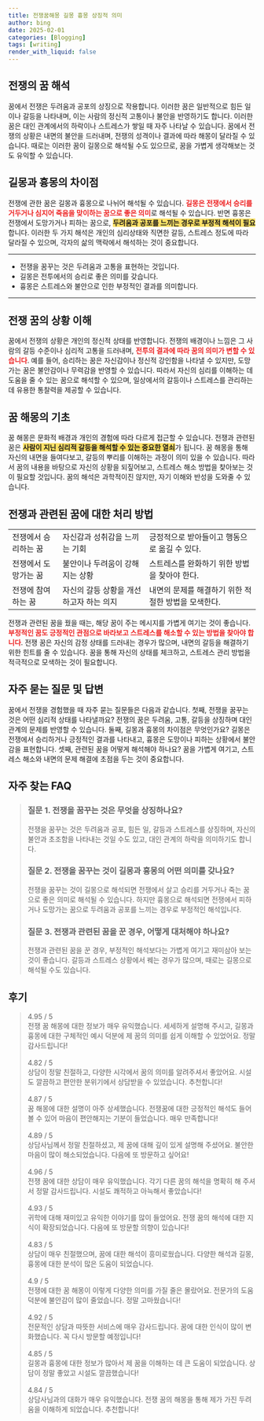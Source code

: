 ```yaml
---
title: 전쟁꿈해몽 길몽 흉몽 상징적 의미
author: bing
date: 2025-02-01
categories: [Blogging]
tags: [writing]
render_with_liquid: false
---
```



<h2 id='전쟁의 꿈 해석'>전쟁의 꿈 해석</h2>

<p>꿈에서 전쟁은 두려움과 공포의 상징으로 작용합니다. 이러한 꿈은 일반적으로 힘든 일이나 갈등을 나타내며, 이는 사람의 정신적 고통이나 불안을 반영하기도 합니다. 이러한 꿈은 대인 관계에서의 하락이나 스트레스가 쌓일 때 자주 나타날 수 있습니다. 꿈에서 전쟁의 상황은 내면의 불안을 드러내며, 전쟁의 성격이나 결과에 따라 해몽이 달라질 수 있습니다. 때로는 이러한 꿈이 길몽으로 해석될 수도 있으므로, 꿈을 가볍게 생각해보는 것도 유익할 수 있습니다.</p>

<h2 id='길몽과 흉몽의 차이점'>길몽과 흉몽의 차이점</h2>

<p>전쟁에 관한 꿈은 길몽과 흉몽으로 나뉘어 해석될 수 있습니다. <b><span style="color: #ee2323;">길몽은 전쟁에서 승리를 거두거나 심지어 죽음을 맞이하는 꿈으로 좋은 의미</span></b>로 해석될 수 있습니다. 반면 흉몽은 전쟁에서 도망가거나 피하는 꿈으로, <b><span style="background-color: #ffe066;">두려움과 공포를 느끼는 경우로 부정적 해석이 필요</span></b>합니다. 이러한 두 가지 해석은 개인의 심리상태와 직면한 갈등, 스트레스 정도에 따라 달라질 수 있으며, 각자의 삶의 맥락에서 해석하는 것이 중요합니다.</p>

<hr />

<ul>
    <li>전쟁을 꿈꾸는 것은 두려움과 고통을 표현하는 것입니다.</li>
    <li>길몽은 전투에서의 승리로 좋은 의미를 갖습니다.</li>
    <li>흉몽은 스트레스와 불안으로 인한 부정적인 결과를 의미합니다.</li>
</ul>

<hr />

<h2 id='전쟁 꿈의 상황 이해'>전쟁 꿈의 상황 이해</h2>

<p>꿈에서 전쟁의 상황은 개인의 정신적 상태를 반영합니다. 전쟁의 배경이나 느낌은 그 사람의 갈등 수준이나 심리적 고통을 드러내며, <b><span style="color: #ee2323;">전투의 결과에 따라 꿈의 의미가 변할 수 있습니다</span></b>. 예를 들어, 승리하는 꿈은 자신감이나 정신적 강인함을 나타낼 수 있지만, 도망가는 꿈은 불안감이나 무력감을 반영할 수 있습니다. 따라서 자신의 심리를 이해하는 데 도움을 줄 수 있는 꿈으로 해석할 수 있으며, 일상에서의 갈등이나 스트레스를 관리하는 데 유용한 통찰력을 제공할 수 있습니다.</p>

<h2 id='꿈 해몽의 기초'>꿈 해몽의 기초</h2>

<p>꿈 해몽은 문화적 배경과 개인의 경험에 따라 다르게 접근할 수 있습니다. 전쟁과 관련된 꿈은 <b><span style="background-color: #ffe066;">사람이 지닌 심리적 갈등을 해석할 수 있는 중요한 열쇠</span></b>가 됩니다. 꿈 해몽을 통해 자신의 내면을 들여다보고, 갈등의 뿌리를 이해하는 과정이 의미 있을 수 있습니다. 따라서 꿈의 내용을 바탕으로 자신의 상황을 되짚어보고, 스트레스 해소 방법을 찾아보는 것이 필요할 것입니다. 꿈의 해석은 과학적이진 않지만, 자기 이해와 반성을 도와줄 수 있습니다.</p>

<h2 id='전쟁과 관련된 꿈에 대한 처리 방법'>전쟁과 관련된 꿈에 대한 처리 방법</h2>

<table>
    <tr>
        <td>전쟁에서 승리하는 꿈</td>
        <td>자신감과 성취감을 느끼는 기회</td>
        <td>긍정적으로 받아들이고 행동으로 옮길 수 있다.</td>
    </tr>
    <tr>
        <td>전쟁에서 도망가는 꿈</td>
        <td>불안이나 두려움이 강해지는 상황</td>
        <td>스트레스를 완화하기 위한 방법을 찾아야 한다.</td>
    </tr>
    <tr>
        <td>전쟁에 참여하는 꿈</td>
        <td>자신의 갈등 상황을 개선하고자 하는 의지</td>
        <td>내면의 문제를 해결하기 위한 적절한 방법을 모색한다.</td>
    </tr>
</table>

<p>전쟁과 관련된 꿈을 꿨을 때는, 해당 꿈이 주는 메시지를 가볍게 여기는 것이 좋습니다. <b><span style="color: #ee2323;">부정적인 꿈도 긍정적인 관점으로 바라보고 스트레스를 해소할 수 있는 방법을 찾아야 합니다</span></b>. 전쟁 꿈은 자신의 감정 상태를 드러내는 경우가 많으며, 내면의 갈등을 해결하기 위한 힌트를 줄 수 있습니다. 꿈을 통해 자신의 상태를 체크하고, 스트레스 관리 방법을 적극적으로 모색하는 것이 필요합니다.</p>

<h2 id='자주 묻는 질문 및 답변'>자주 묻는 질문 및 답변</h2>

<p>꿈에서 전쟁을 경험했을 때 자주 묻는 질문들은 다음과 같습니다. 첫째, 전쟁을 꿈꾸는 것은 어떤 심리적 상태를 나타낼까요? 전쟁의 꿈은 두려움, 고통, 갈등을 상징하며 대인 관계의 문제를 반영할 수 있습니다. 둘째, 길몽과 흉몽의 차이점은 무엇인가요? 길몽은 전쟁에서 승리하거나 긍정적인 결과를 나타내고, 흉몽은 도망이나 피하는 상황에서 불안감을 표현합니다. 셋째, 관련된 꿈을 어떻게 해석해야 하나요? 꿈을 가볍게 여기고, 스트레스 해소와 내면의 문제 해결에 초점을 두는 것이 중요합니다.</p>


<h2 id='자주_찾는_FAQ'>자주 찾는 FAQ</h2>
<div itemscope="" itemtype="https://schema.org/FAQPage"> 
<blockquote> 
<div itemscope="" itemprop="mainEntity" itemtype="https://schema.org/Question"> 
<h3 itemprop="name">질문 1. 전쟁을 꿈꾸는 것은 무엇을 상징하나요?</h3> 
<div itemscope="" itemprop="acceptedAnswer" itemtype="https://schema.org/Answer"> 
<span itemprop="text"> 
<p>전쟁을 꿈꾸는 것은 두려움과 공포, 힘든 일, 갈등과 스트레스를 상징하며, 자신의 불안과 초조함을 나타내는 것일 수도 있고, 대인 관계의 하락을 의미하기도 합니다.</p> 
</span> 
</div> 
</div> 

<div itemscope="" itemprop="mainEntity" itemtype="https://schema.org/Question"> 
<h3 itemprop="name">질문 2. 전쟁을 꿈꾸는 것이 길몽과 흉몽의 어떤 의미를 갖나요?</h3> 
<div itemscope="" itemprop="acceptedAnswer" itemtype="https://schema.org/Answer"> 
<span itemprop="text"> 
<p>전쟁을 꿈꾸는 것이 길몽으로 해석되면 전쟁에서 살고 승리를 거두거나 죽는 꿈으로 좋은 의미로 해석될 수 있습니다. 하지만 흉몽으로 해석되면 전쟁에서 피하거나 도망가는 꿈으로 두려움과 공포를 느끼는 경우로 부정적인 해석입니다.</p> 
</span> 
</div> 
</div> 

<div itemscope="" itemprop="mainEntity" itemtype="https://schema.org/Question"> 
<h3 itemprop="name">질문 3. 전쟁과 관련된 꿈을 꾼 경우, 어떻게 대처해야 하나요?</h3> 
<div itemscope="" itemprop="acceptedAnswer" itemtype="https://schema.org/Answer"> 
<span itemprop="text"> 
<p>전쟁과 관련된 꿈을 꾼 경우, 부정적인 해석보다는 가볍게 여기고 재미삼아 보는 것이 좋습니다. 갈등과 스트레스 상황에서 꿰는 경우가 많으며, 때로는 길몽으로 해석될 수도 있습니다.</p> 
</span> 
</div> 
</div> 
</blockquote> 
</div>
<h2 id='후기'>후기</h2>
<div itemscope itemtype="https://schema.org/Product">
  <blockquote>
  <div itemprop="review" itemscope itemtype="https://schema.org/Review">
      <div itemprop="reviewRating" itemscope itemtype="https://schema.org/Rating"> <span itemprop="ratingValue">4.95</span> / <span itemprop="bestRating">5</span> </div>
      <span itemprop="reviewBody">전쟁 꿈 해몽에 대한 정보가 매우 유익했습니다. 세세하게 설명해 주시고, 길몽과 흉몽에 대한 구체적인 예시 덕분에 제 꿈의 의미를 쉽게 이해할 수 있었어요. 정말 감사드립니다!</span>
  </div>
  <br>
  <div itemprop="review" itemscope itemtype="https://schema.org/Review">
      <div itemprop="reviewRating" itemscope itemtype="https://schema.org/Rating"> <span itemprop="ratingValue">4.82</span> / <span itemprop="bestRating">5</span> </div>
      <span itemprop="reviewBody">상담이 정말 친절하고, 다양한 시각에서 꿈의 의미를 알려주셔서 좋았어요. 시설도 깔끔하고 편안한 분위기에서 상담받을 수 있었습니다. 추천합니다!</span>
  </div>
  <br>
  <div itemprop="review" itemscope itemtype="https://schema.org/Review">
      <div itemprop="reviewRating" itemscope itemtype="https://schema.org/Rating"> <span itemprop="ratingValue">4.87</span> / <span itemprop="bestRating">5</span> </div>
      <span itemprop="reviewBody">꿈 해몽에 대한 설명이 아주 상세했습니다. 전쟁꿈에 대한 긍정적인 해석도 들어볼 수 있어 마음이 편안해지는 기분이 들었습니다. 매우 만족합니다!</span>
  </div>
  <br>
  <div itemprop="review" itemscope itemtype="https://schema.org/Review">
      <div itemprop="reviewRating" itemscope itemtype="https://schema.org/Rating"> <span itemprop="ratingValue">4.89</span> / <span itemprop="bestRating">5</span> </div>
      <span itemprop="reviewBody">상담사님께서 정말 친절하셨고, 제 꿈에 대해 깊이 있게 설명해 주셨어요. 불안한 마음이 많이 해소되었습니다. 다음에 또 방문하고 싶어요!</span>
  </div>
  <br>
  <div itemprop="review" itemscope itemtype="https://schema.org/Review">
      <div itemprop="reviewRating" itemscope itemtype="https://schema.org/Rating"> <span itemprop="ratingValue">4.96</span> / <span itemprop="bestRating">5</span> </div>
      <span itemprop="reviewBody">전쟁 꿈에 대한 상담이 매우 유익했습니다. 각기 다른 꿈의 해석을 명확히 해 주셔서 정말 감사드립니다. 시설도 쾌적하고 아늑해서 좋았습니다!</span>
  </div>
  <br>
  <div itemprop="review" itemscope itemtype="https://schema.org/Review">
      <div itemprop="reviewRating" itemscope itemtype="https://schema.org/Rating"> <span itemprop="ratingValue">4.93</span> / <span itemprop="bestRating">5</span> </div>
      <span itemprop="reviewBody">귀학에 대해 재미있고 유익한 이야기를 많이 들었어요. 전쟁 꿈의 해석에 대한 지식이 확장되었습니다. 다음에 또 방문할 의향이 있습니다!</span>
  </div>
  <br>
  <div itemprop="review" itemscope itemtype="https://schema.org/Review">
      <div itemprop="reviewRating" itemscope itemtype="https://schema.org/Rating"> <span itemprop="ratingValue">4.83</span> / <span itemprop="bestRating">5</span> </div>
      <span itemprop="reviewBody">상담이 매우 친절했으며, 꿈에 대한 해석이 흥미로웠습니다. 다양한 해석과 길몽, 흉몽에 대한 분석이 많은 도움이 되었습니다.</span>
  </div>
  <br>
  <div itemprop="review" itemscope itemtype="https://schema.org/Review">
      <div itemprop="reviewRating" itemscope itemtype="https://schema.org/Rating"> <span itemprop="ratingValue">4.9</span> / <span itemprop="bestRating">5</span> </div>
      <span itemprop="reviewBody">전쟁에 대한 꿈 해몽이 이렇게 다양한 의미를 가질 줄은 몰랐어요. 전문가의 도움 덕분에 불안감이 많이 줄었습니다. 정말 고마웠습니다!</span>
  </div>
  <br>
  <div itemprop="review" itemscope itemtype="https://schema.org/Review">
      <div itemprop="reviewRating" itemscope itemtype="https://schema.org/Rating"> <span itemprop="ratingValue">4.92</span> / <span itemprop="bestRating">5</span> </div>
      <span itemprop="reviewBody">전문적인 상담과 따뜻한 서비스에 매우 감사드립니다. 꿈에 대한 인식이 많이 변화했습니다. 꼭 다시 방문할 예정입니다!</span>
  </div>
  <br>
  <div itemprop="review" itemscope itemtype="https://schema.org/Review">
      <div itemprop="reviewRating" itemscope itemtype="https://schema.org/Rating"> <span itemprop="ratingValue">4.85</span> / <span itemprop="bestRating">5</span> </div>
      <span itemprop="reviewBody">길몽과 흉몽에 대한 정보가 많아서 제 꿈을 이해하는 데 큰 도움이 되었습니다. 상담이 정말 좋았고 시설도 깔끔했습니다!</span>
  </div>
  <br>
  <div itemprop="review" itemscope itemtype="https://schema.org/Review">
      <div itemprop="reviewRating" itemscope itemtype="https://schema.org/Rating"> <span itemprop="ratingValue">4.84</span> / <span itemprop="bestRating">5</span> </div>
      <span itemprop="reviewBody">상담사님과의 대화가 매우 유익했습니다. 전쟁 꿈의 해몽을 통해 제가 가진 두려움을 이해하게 되었습니다. 추천합니다!</span>
  </div>
  </blockquote>
</div>
